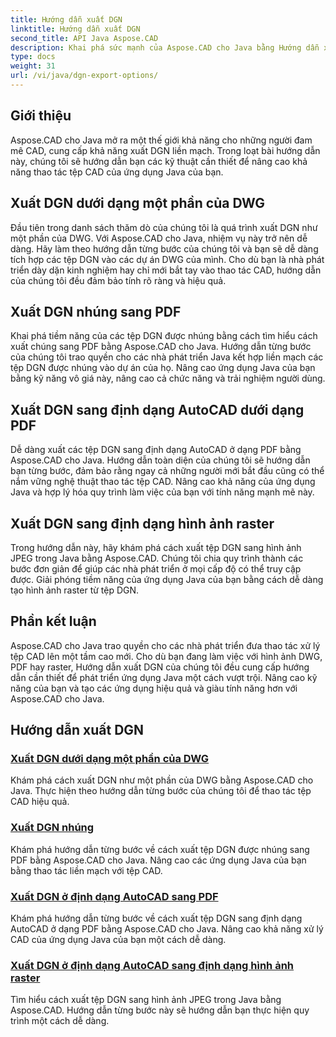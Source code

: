 ```yaml
---
title: Hướng dẫn xuất DGN
linktitle: Hướng dẫn xuất DGN
second_title: API Java Aspose.CAD
description: Khai phá sức mạnh của Aspose.CAD cho Java bằng Hướng dẫn xuất DGN của chúng tôi. Tìm hiểu cách thao tác tệp CAD hiệu quả, từ xuất DGN như một phần của DWG đến tạo hình ảnh raster một cách dễ dàng.
type: docs
weight: 31
url: /vi/java/dgn-export-options/
---
```

## Giới thiệu

Aspose.CAD cho Java mở ra một thế giới khả năng cho những người đam mê CAD, cung cấp khả năng xuất DGN liền mạch. Trong loạt bài hướng dẫn này, chúng tôi sẽ hướng dẫn bạn các kỹ thuật cần thiết để nâng cao khả năng thao tác tệp CAD của ứng dụng Java của bạn.

## Xuất DGN dưới dạng một phần của DWG

Đầu tiên trong danh sách thăm dò của chúng tôi là quá trình xuất DGN như một phần của DWG. Với Aspose.CAD cho Java, nhiệm vụ này trở nên dễ dàng. Hãy làm theo hướng dẫn từng bước của chúng tôi và bạn sẽ dễ dàng tích hợp các tệp DGN vào các dự án DWG của mình. Cho dù bạn là nhà phát triển dày dặn kinh nghiệm hay chỉ mới bắt tay vào thao tác CAD, hướng dẫn của chúng tôi đều đảm bảo tính rõ ràng và hiệu quả.

## Xuất DGN nhúng sang PDF

Khai phá tiềm năng của các tệp DGN được nhúng bằng cách tìm hiểu cách xuất chúng sang PDF bằng Aspose.CAD cho Java. Hướng dẫn từng bước của chúng tôi trao quyền cho các nhà phát triển Java kết hợp liền mạch các tệp DGN được nhúng vào dự án của họ. Nâng cao ứng dụng Java của bạn bằng kỹ năng vô giá này, nâng cao cả chức năng và trải nghiệm người dùng.

## Xuất DGN sang định dạng AutoCAD dưới dạng PDF

Dễ dàng xuất các tệp DGN sang định dạng AutoCAD ở dạng PDF bằng Aspose.CAD cho Java. Hướng dẫn toàn diện của chúng tôi sẽ hướng dẫn bạn từng bước, đảm bảo rằng ngay cả những người mới bắt đầu cũng có thể nắm vững nghệ thuật thao tác tệp CAD. Nâng cao khả năng của ứng dụng Java và hợp lý hóa quy trình làm việc của bạn với tính năng mạnh mẽ này.

## Xuất DGN sang định dạng hình ảnh raster

Trong hướng dẫn này, hãy khám phá cách xuất tệp DGN sang hình ảnh JPEG trong Java bằng Aspose.CAD. Chúng tôi chia quy trình thành các bước đơn giản để giúp các nhà phát triển ở mọi cấp độ có thể truy cập được. Giải phóng tiềm năng của ứng dụng Java của bạn bằng cách dễ dàng tạo hình ảnh raster từ tệp DGN.

## Phần kết luận

Aspose.CAD cho Java trao quyền cho các nhà phát triển đưa thao tác xử lý tệp CAD lên một tầm cao mới. Cho dù bạn đang làm việc với hình ảnh DWG, PDF hay raster, Hướng dẫn xuất DGN của chúng tôi đều cung cấp hướng dẫn cần thiết để phát triển ứng dụng Java một cách vượt trội. Nâng cao kỹ năng của bạn và tạo các ứng dụng hiệu quả và giàu tính năng hơn với Aspose.CAD cho Java.
## Hướng dẫn xuất DGN
### [Xuất DGN dưới dạng một phần của DWG](./export-dgn-as-part-of-dwg/)
Khám phá cách xuất DGN như một phần của DWG bằng Aspose.CAD cho Java. Thực hiện theo hướng dẫn từng bước của chúng tôi để thao tác tệp CAD hiệu quả.
### [Xuất DGN nhúng](./export-embedded-dgn/)
Khám phá hướng dẫn từng bước về cách xuất tệp DGN được nhúng sang PDF bằng Aspose.CAD cho Java. Nâng cao các ứng dụng Java của bạn bằng thao tác liền mạch với tệp CAD.
### [Xuất DGN ở định dạng AutoCAD sang PDF](./exporting-dgn-to-pdf/)
Khám phá hướng dẫn từng bước về cách xuất tệp DGN sang định dạng AutoCAD ở dạng PDF bằng Aspose.CAD cho Java. Nâng cao khả năng xử lý CAD của ứng dụng Java của bạn một cách dễ dàng.
### [Xuất DGN ở định dạng AutoCAD sang định dạng hình ảnh raster](./exporting-dgn-to-raster-image/)
Tìm hiểu cách xuất tệp DGN sang hình ảnh JPEG trong Java bằng Aspose.CAD. Hướng dẫn từng bước này sẽ hướng dẫn bạn thực hiện quy trình một cách dễ dàng.